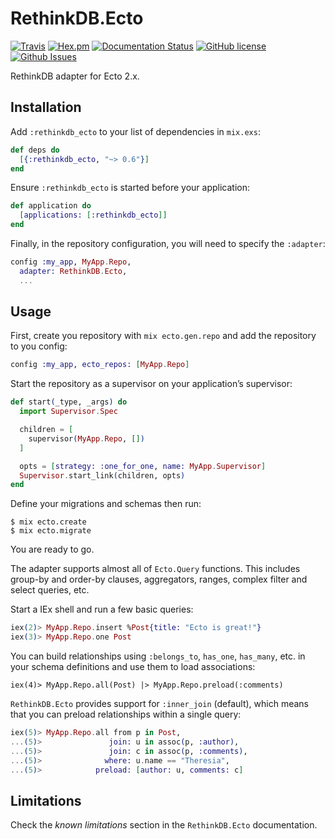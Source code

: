 # RethinkDB.Ecto

[![Travis](https://img.shields.io/travis/almightycouch/rethinkdb_ecto.svg)](https://travis-ci.org/almightycouch/rethinkdb_ecto)
[![Hex.pm](https://img.shields.io/hexpm/v/rethinkdb_ecto.svg)](https://hex.pm/packages/rethinkdb_ecto)
[![Documentation Status](https://img.shields.io/badge/docs-hexdocs-blue.svg)](http://hexdocs.pm/rethinkdb_ecto)
[![GitHub license](https://img.shields.io/badge/license-MIT-blue.svg)](https://raw.githubusercontent.com/almightycouch/rethinkdb_ecto/master/LICENSE)
[![Github Issues](https://img.shields.io/github/issues/almightycouch/rethinkdb_ecto.svg)](http://github.com/almightycouch/rethinkdb_ecto/issues)

RethinkDB adapter for Ecto 2.x.

## Installation

Add `:rethinkdb_ecto` to your list of dependencies in `mix.exs`:

```elixir
def deps do
  [{:rethinkdb_ecto, "~> 0.6"}]
end
```

Ensure `:rethinkdb_ecto` is started before your application:

```elixir
def application do
  [applications: [:rethinkdb_ecto]]
end
```

Finally, in the repository configuration, you will need to specify the `:adapter`:

```elixir
config :my_app, MyApp.Repo,
  adapter: RethinkDB.Ecto,
  ...
```

## Usage

First, create you repository with `mix ecto.gen.repo` and add the repository to you config:

```elixir
config :my_app, ecto_repos: [MyApp.Repo]
```

Start the repository as a supervisor on your application’s supervisor:

```elixir
def start(_type, _args) do
  import Supervisor.Spec

  children = [
    supervisor(MyApp.Repo, [])
  ]

  opts = [strategy: :one_for_one, name: MyApp.Supervisor]
  Supervisor.start_link(children, opts)
end
```

Define your migrations and schemas then run:

```
$ mix ecto.create
$ mix ecto.migrate
```

You are ready to go.

The adapter supports almost all of `Ecto.Query` functions. This includes group-by and order-by clauses,
aggregators, ranges, complex filter and select queries, etc.

Start a IEx shell and run a few basic queries:

```elixir
iex(2)> MyApp.Repo.insert %Post{title: "Ecto is great!"}
iex(3)> MyApp.Repo.one Post
```

You can build relationships using `:belongs_to`, `has_one`, `has_many`, etc. in your schema definitions and use them to load associations:

```
iex(4)> MyApp.Repo.all(Post) |> MyApp.Repo.preload(:comments)
```

`RethinkDB.Ecto` provides support for `:inner_join` (default), which means that you can preload relationships within a single query:

```elixir
iex(5)> MyApp.Repo.all from p in Post,
...(5)>               join: u in assoc(p, :author),
...(5)>               join: c in assoc(p, :comments),
...(5)>              where: u.name == "Theresia",
...(5)>            preload: [author: u, comments: c]
```

## Limitations

Check the *known limitations*  section in the `RethinkDB.Ecto` documentation.

